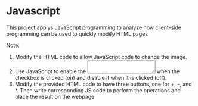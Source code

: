 # Javascript
This project applys JavaScript programming to analyze how client-side programming can be used to quickly modify HTML pages

Note:
1. Modify the HTML code to allow JavaScript code to change the image.
2. Use JavaScript to enable the <textarea> </textarea> when the checkbox is clicked (on) and disable it when it is clicked (off).
3. Modify the provided HTML code to have three buttons, one for +, -, and *. Then write corresponding JS code to perform the operations and place the result on the webpage
